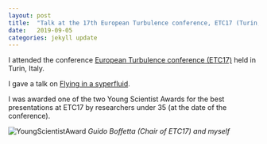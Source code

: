 ```yaml
---
layout: post
title:  "Talk at the 17th European Turbulence conference, ETC17 (Turin, Italy)"
date:   2019-09-05
categories: jekyll update
---
```


I attended the conference [European Turbulence conference (ETC17)](http://www.etc17.it) held in Turin, Italy. 

I gave a talk on [Flying in a syperfluid](../../../../../static/slides/190905_Torino.pdf).

I was awarded one of the two Young Scientist Awards for the best presentations at ETC17 by researchers under 35 (at the date of the conference).

![](../../../../../static/posts/IMG_3894.JPG "YoungScientistAward")
_Guido Boffetta (Chair of ETC17) and myself_